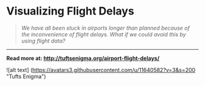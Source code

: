 # Visualizing Flight Delays

> *We have all been stuck in airports longer than planned because of the inconvenience of flight delays. What if we could avoid this by using flight data?*

---

**Read more at: http://tuftsenigma.org/airport-flight-delays/**

![alt text] (https://avatars3.githubusercontent.com/u/11640582?v=3&s=200 "Tufts Enigma")
